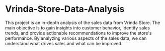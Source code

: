 # Vrinda-Store-Data-Analysis
This project is an in-depth analysis of the sales data from Vrinda Store. The main objective is to gain insights into customer behavior, identify sales trends, and provide actionable recommendations to improve the store's performance. By analyzing various aspects of the sales data, we can understand what drives sales and what can be improved.
